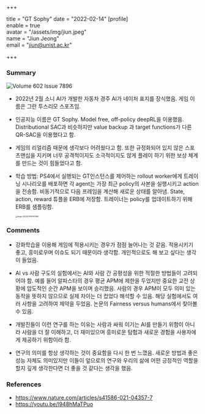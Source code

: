 +++

title = "GT Sophy"
date = "2022-02-14"
[profile]  
	enable = true  
	avatar = "/assets/img/jiun.jpeg"  
	name = "Jiun Jeong"  
	email = "jiun@unist.ac.kr"

+++

### Summary

<img src="https://media.springernature.com/w200/springer-static/cover-hires/journal/41586/602/7896" alt="Volume 602 Issue 7896" style="zoom:100%; display: block; margin-left: auto; margin-right: auto;" />



- 2022년 2월 소니 AI가 개발한 자동차 경주 AI가 네이처 표지를 장식했음. 게임 이름은 그란 투스리모 스포츠임.

- 인공지능 이름은 GT Sophy. Model free, off-policy deepRL을 이용했음. Distributional SAC과 비슷하지만 value backup 과 target functions가 다른 QR-SAC을 이용했다고 함.

- 게임의 리얼리즘 때문에 생각보다 어려웠다고 함. 또한 규정화되어 있지 않은 스포츠맨십을 지키며 너무 공격적이지도 소극적이지도 않게 플레이 하기 위한 보상 체계를 만드는 것이 힘들었다고 함.

- 학습 방법: PS4에서 실행되는 GT인스턴스를 제어하는 rollout worker에게 트레이닝 시나리오를 배포하면 각 agent는 가장 최근 policy의 사본을 실행시키고 action을 전송함. 비동기적으로 다음 프레임을 계산해 새로운 상태를 알아냄. State, action, reward 튜플을 ERB에 저장함. 트레이너는 policy를 업데이트하기 위해 ERB를 샘플링함.

  <img src="/assets/img/image-20220214181447986.png" alt="image-20220214181447986" style="zoom:30%; display: block; margin-left: auto; margin-right: auto;" />

### Comments

- 강화학습을 이용해 게임에 적용시키는 경우가 점점 늘어나는 것 같음. 적용시키기 좋고, 흥미로우며 이슈도 되기 때문이라 생각함. 개인적으로도 해 보고 싶다는 생각이 들었음.
- AI vs 사람 구도의 실험에서는 AI와 사람 간 공평성을 위한 적절한 방법들이 고려되어야 함. 예를 들어 알파스타의 경우 평균 APM에 제한을 두었지만 중요한 교전 상황에 압도적인 순간 APM을 보이며 승리했음. 사람의 경우 APM이 모두 의미 있는 동작을 뜻하지 않으므로 실제 차이는 더 컸었다 해석할 수 있음. 해당 실험에서도 여러 사항을 고려하여 제약을 두었음. 논문의 Fairness versus humans에서 찾아볼 수 있음.

- 개발진들이 이런 연구를 하는 이유는 사람과 싸워 이기는 AI를 만들기 위함이 아니라 사람을 더 잘 이해하고, 더 재미있으며 흥미로운 탐험과 새로운 경험을 사용자에게 제공하기 위함이라 함.
- 연구의 의미를 항상 생각하는 것이 중요함을 다시 한 번 느꼈음. 새로운 방법과 좋은 성능 자체도 의미있지만 이들이 앞으로의 연구와 우리의 삶에 어떤 긍정적인 역할을 할지 깊게 생각한다면 더 좋을 것 같다는 생각을 했음.

### References

- https://www.nature.com/articles/s41586-021-04357-7
- https://youtu.be/l948hMaTPuo